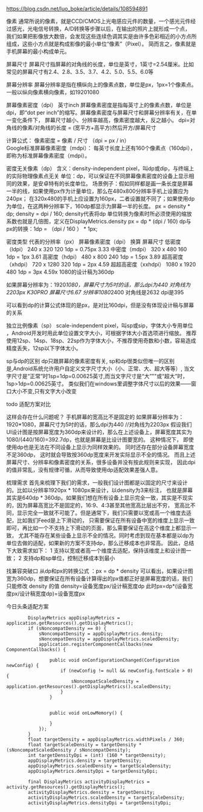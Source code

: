 https://blog.csdn.net/luo_boke/article/details/108594891

像素
通常所说的像素，就是CCD/CMOS上光电感应元件的数量，一个感光元件经过感光，光电信号转换，A/D转换等步骤以后，在输出的照片上就形成一个点，
我们如果把影像放大数倍，会发现这些连续色调其实是由许多色彩相近的小方点所组成，这些小方点就是构成影像的最小单位“像素”（Pixel）。
简而言之，像素就是手机屏幕的最小构成单元。

屏幕尺寸
屏幕尺寸指屏幕的对角线的长度，单位是英寸，1英寸=2.54厘米。比如常见的屏幕尺寸有2.4、2.8、3.5、3.7、4.2、5.0、5.5、6.0等

屏幕分辨率
屏幕分辨率是指在横纵向上的像素点数，单位是px，1px=1个像素点。一般以纵向像素横向像素，如19201080

屏幕像素密度（dpi）  英寸inch
屏幕像素密度是指每英寸上的像素点数，单位是dpi，即“dot per inch”的缩写。屏幕像素密度与屏幕尺寸和屏幕分辨率有关，在单一变化条件下，
  屏幕尺寸越小、分辨率越高，像素密度越大，反之越小。
dpi=对角线的像素/对角线的长度 = (宽平方+高平方)然后开方/屏幕尺寸

计算公式： 像素密度 = 像素 / 尺寸 （dpi = px / in）   
Google标准屏幕像素密度（mdpi）： 每英寸长度上还有160个像素点（160dpi），即称为标准屏幕像素密度（mdpi）。


密度无关像素（dp）
含义：density-independent pixel，叫dp或dip，与终端上的实际物理像素点无关
单位：dp，可以保证在不同屏幕像素密度的设备上显示相同的效果，是安卓特有的长度单位。
场景例子：假如同样都是画一条长度是屏幕一半的线，如果使用px作为计量单位，那么在480x800分辨率手机上设置应为240px；
在320x480的手机上应设置为160px，二者设置就不同了；如果使用dp为单位，在这两种分辨率下，160dp都显示为屏幕一半的长度。
px = density * dp;
density = dpi / 160;  density代表将dp 单位转换为像素时所必须使用的缩放系数也就是几倍图，定义在DisplayMetrics.density
px = dp * (dpi / 160)
dp与px的转换：1dp = （dpi / 160 ） * 1px;

密度类型	        代表的分辨率（px）	屏幕像素密度（dpi）	换算          屏幕尺寸
低密度（ldpi）	240 x 320	      120       	1dp = 0.75px      3.33
中密度（mdpi）	320 x 480	      160	        1dp = 1px         3.61
高密度（hdpi）	480 x 800	      240	        1dp = 1.5px       3.89
超高密度（xhdpi）	720 x 1280	      320	        1dp = 2px         4.59 
超超高密度（xxhdpi）	1080 x 1920	   480	        1dp = 3px         4.59x    1080的设计稿为360dp

如果屏幕分辨率为：1920*1080，屏幕尺寸为5吋的话，那么dpi为440  对角线为2203px
K30PRO 屏幕尺寸6.67 分辨率1080*2400  对角线是2632  dpi是395

可以看到dp的计算公式体现的是px，是对比160dpi，但是没有体现设计稿与屏幕的关系

独立比例像素（sp）
scale-independent pixel，叫sp或sip，字体大小专用单位 ，Android开发时用此单位设置文字大小，可根据字体大小首选项进行缩放。
推荐使用12sp、14sp、18sp、22sp作为字体大小，不推荐使用奇数和小数，容易造成精度丢失，12sp以下字体太小。

sp与dp的区别
dp只跟屏幕的像素密度有关, sp和dp很类似但唯一的区别是,Android系统允许用户自定义文字尺寸大小（小、正常、大、超大等等）,
当文字尺寸是“正常”时1sp=1dp=0.00625英寸,而当文字尺寸是“大”""或“超大”时，1sp>1dp=0.00625英寸。
类似我们在windows里调整字体尺寸以后的效果——窗口大小不变,只有文字大小改变




todo 适配方案对比



这样会存在什么问题呢？  手机屏幕的宽高比不是固定的
如果屏幕分辨率为：1920*1080，屏幕尺寸为5吋的话，那么dpi为440   //对角线为2203px 
假设我们UI设计图是按屏幕宽度为360dp来设计的，那么在上述设备上，屏幕宽度其实为1080/(440/160)=392.7dp，也就是屏幕是比设计图要宽的。
这种情况下， 即使使用dp也是无法在不同设备上显示为同样效果的。 同时还存在部分设备屏幕宽度不足360dp，
这时就会导致按360dp宽度来开发实际显示不全的情况。
而且上述屏幕尺寸、分辨率和像素密度的关系，很多设备并没有按此规则来实现， 因此dpi的值非常乱，没有规律可循，从而导致使用dp适配效果差强人意。


梳理需求
首先来梳理下我们的需求，一般我们设计图都是以固定的尺寸来设计的。比如以分辨率1920px * 1080px来设计，以density为3来标注，
也就是屏幕其实是640dp * 360dp。如果我们想在所有设备上显示完全一致，其实是不现实的，因为屏幕高宽比不是固定的，16:9、4:3甚至其他宽高比层出不穷，
宽高比不同，显示完全一致就不可能了。但是通常下，我们只需要以宽或高一个维度去适配，比如我们Feed是上下滑动的，
只需要保证在所有设备中宽的维度上显示一致即可，再比如一个不支持上下滑动的页面，那么需要保证在高这个维度上都显示一致，
尤其不能存在某些设备上显示不全的情况。同时考虑到现在基本都是以dp为单位去做的适配，如果新的方案不支持dp，那么迁移成本也非常高。
因此，总结下大致需求如下：
1 支持以宽或者高一个维度去适配，保持该维度上和设计图一致；
2 支持dp和sp单位，控制迁移成本到最小

找兼容突破口
从dp和px的转换公式 ：px = dp * density
可以看出，如果设计图宽为360dp，想要保证在所有设备计算得出的px值都正好是屏幕宽度的话，我们只能修改 density 的值
density=设备宽度px/设计稿宽度dp    此时px=dp*(设备宽度px/设计稿宽度dp)=设备宽度px


今日头条适配方案
```
        DisplayMetrics appDisplayMetrics = application.getResources().getDisplayMetrics();
        if (sNoncompatDensity == 0) {
            sNoncompatDensity = appDisplayMetrics.density;
            sNoncompatDensity = appDisplayMetrics.scaledDensity;
            application.registerComponentCallbacks(new ComponentCallbacks() {
                
                public void onConfigurationChanged(Configuration newConfig) {
                    if (newConfig != null && newConfig.fontScale > 0) {
                        sNoncompatScaledDensity = application.getResources().getDisplayMetrics().scaledDensity;
                    }
                }

                
                public void onLowMemory() {

                }
            });
        }
        float targetDensity = appDisplayMetrics.widthPixels / 360;
        float targetScaleDensity = targetDensity * (sNoncompatScaledDensity / sNoncompatDensity);
        int targetDensityDpi = (int) (160 * targetDensity);
        appDisplayMetrics.density = targetDensity;
        appDisplayMetrics.scaledDensity = targetScaleDensity;
        appDisplayMetrics.densityDpi = targetDensityDpi;

        final DisplayMetrics activityDisplayMetrics = activity.getResources().getDisplayMetrics();
        activityDisplayMetrics.density = targetDensity;
        activityDisplayMetrics.scaledDensity = targetScaleDensity;
        activityDisplayMetrics.densityDpi = targetDensityDpi;
```
